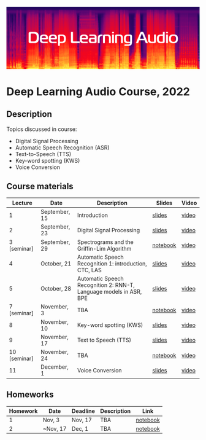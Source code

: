 ![logo](./logo.png)
# Deep Learning Audio Course, 2022

## Description
Topics discussed in course:
- Digital Signal Processing
- Automatic Speech Recognition (ASR)
- Text-to-Speech (TTS)
- Key-word spotting (KWS)
- Voice Conversion

## Course materials

| Lecture | Date | Description | Slides | Video |
|---------|------|-------------|--------|-------|
| 1 | September, 15 | Introduction | [slides](lectures/lecture01/Severilov2022DLAudio1.pdf) | [video](https://www.youtube.com/watch?v=33vG2wfMIxs) |
| 2 | September, 23 | Digital Signal Processing | [slides](lectures/lecture02/Severilov2022DLAudio2.pdf) | [video](https://www.youtube.com/watch?v=EW_EojFHUhk) |
| 3 [seminar] | September, 29 | Spectrograms and the Griffin-Lim Algorithm | [notebook](https://github.com/severilov/2022-DL-Audio-Course/blob/main/seminars/seminar1.ipynb) | [video](https://www.youtube.com/watch?v=7m3sk_P-y-4&list=PLk4h7dmY2eYHfxOR8PO_v6nu5crh6tMG-&index=3) |
| 4 | October, 21 | Automatic Speech Recognition 1: introduction, CTC, LAS | [slides](lectures/lecture03/Severilov2022DLAudio3.pdf) | [video](https://www.youtube.com/watch?v=kn0kyoo2fAk) |
| 5 | October, 28 | Automatic Speech Recognition 2: RNN-T, Language models in ASR, BPE | [slides](lectures/lecture04/Severilov2022DLAudio4.pdf) | [video](https://youtu.be/rcJyJ_BG2lI) |
| 7 [seminar] | November, 3 | TBA |[notebook](https://github.com/severilov/2022-DL-Audio-Course/blob/main/seminars/seminar2.ipynb) | [video](https://www.youtube.com/watch?v=dQw4w9WgXcQ&ab_channel=RickAstley) |
| 8 | November, 10 | Key-word spotting (KWS) | [slides](lectures/lecture05/Severilov2022DLAudio5.pdf) | [video](https://www.youtube.com/watch?v=dQw4w9WgXcQ&ab_channel=RickAstley) |
| 9 | November, 17 | Text to Speech (TTS) | [slides](lectures/lecture06/Severilov2022DLAudio6.pdf) | [video](https://www.youtube.com/watch?v=dQw4w9WgXcQ&ab_channel=RickAstley) |
| 10 [seminar] | November, 24 | TBA | [notebook](https://github.com/severilov/2022-DL-Audio-Course/blob/main/seminars/seminar3.ipynb) | [video](https://www.youtube.com/watch?v=dQw4w9WgXcQ&ab_channel=RickAstley) |
| 11 | December, 1 | Voice Conversion | [slides](lectures/lecture07/Severilov2022DLAudio7.pdf) | [video](https://www.youtube.com/watch?v=dQw4w9WgXcQ&ab_channel=RickAstley) |



## Homeworks

| Homework | Date | Deadline | Description | Link |
|---------|------|-------------|--------|-------|
| 1 | Nov, 3 | Nov, 17 | TBA | [notebook](homeworks/homework1/hw1.ipynb) |
| 2 | ~Nov, 17 | Dec, 1 | TBA | [notebook](homeworks/homework2/hw2.ipynb) |

